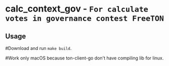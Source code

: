 # calc_context_gov - `For calculate votes in governance contest FreeTON`

## Usage

#Download and run `make build`.

#Work only macOS because ton-client-go don't have compiling lib for linux.
